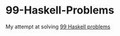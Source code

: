 # 99-Haskell-Problems
My attempt at solving [99 Haskell problems](https://wiki.haskell.org/H-99:_Ninety-Nine_Haskell_Problems)
